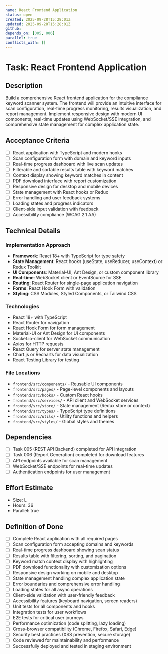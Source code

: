 ```yaml
---
name: React Frontend Application
status: open
created: 2025-09-28T15:28:01Z
updated: 2025-09-28T15:28:01Z
github:
depends_on: [005, 006]
parallel: true
conflicts_with: []
---
```


# Task: React Frontend Application

## Description
Build a comprehensive React frontend application for the compliance keyword scanner system. The frontend will provide an intuitive interface for scan configuration, real-time progress monitoring, results visualization, and report management. Implement responsive design with modern UI components, real-time updates using WebSocket/SSE integration, and comprehensive state management for complex application state.

## Acceptance Criteria
- [ ] React application with TypeScript and modern hooks
- [ ] Scan configuration form with domain and keyword inputs
- [ ] Real-time progress dashboard with live scan updates
- [ ] Filterable and sortable results table with keyword matches
- [ ] Context display showing keyword matches in content
- [ ] PDF download interface with report customization
- [ ] Responsive design for desktop and mobile devices
- [ ] State management with React hooks or Redux
- [ ] Error handling and user feedback systems
- [ ] Loading states and progress indicators
- [ ] Client-side input validation with feedback
- [ ] Accessibility compliance (WCAG 2.1 AA)

## Technical Details
### Implementation Approach
- **Framework**: React 18+ with TypeScript for type safety
- **State Management**: React hooks (useState, useReducer, useContext) or Redux Toolkit
- **UI Components**: Material-UI, Ant Design, or custom component library
- **Real-time**: WebSocket client or EventSource for SSE
- **Routing**: React Router for single-page application navigation
- **Forms**: React Hook Form with validation
- **Styling**: CSS Modules, Styled Components, or Tailwind CSS

### Technologies
- React 18+ with TypeScript
- React Router for navigation
- React Hook Form for form management
- Material-UI or Ant Design for UI components
- Socket.io-client for WebSocket communication
- Axios for HTTP requests
- React Query for server state management
- Chart.js or Recharts for data visualization
- React Testing Library for testing

### File Locations
- `frontend/src/components/` - Reusable UI components
- `frontend/src/pages/` - Page-level components and layouts
- `frontend/src/hooks/` - Custom React hooks
- `frontend/src/services/` - API client and WebSocket services
- `frontend/src/store/` - State management (Redux store or context)
- `frontend/src/types/` - TypeScript type definitions
- `frontend/src/utils/` - Utility functions and helpers
- `frontend/src/styles/` - Global styles and themes

## Dependencies
- [ ] Task 005 (REST API Backend) completed for API integration
- [ ] Task 006 (Report Generation) completed for download features
- [ ] API endpoints available for scan management
- [ ] WebSocket/SSE endpoints for real-time updates
- [ ] Authentication endpoints for user management

## Effort Estimate
- Size: L
- Hours: 36
- Parallel: true

## Definition of Done
- [ ] Complete React application with all required pages
- [ ] Scan configuration form accepting domains and keywords
- [ ] Real-time progress dashboard showing scan status
- [ ] Results table with filtering, sorting, and pagination
- [ ] Keyword match context display with highlighting
- [ ] PDF download functionality with customization options
- [ ] Responsive design working on mobile and desktop
- [ ] State management handling complex application state
- [ ] Error boundaries and comprehensive error handling
- [ ] Loading states for all async operations
- [ ] Client-side validation with user-friendly feedback
- [ ] Accessibility features (keyboard navigation, screen readers)
- [ ] Unit tests for all components and hooks
- [ ] Integration tests for user workflows
- [ ] E2E tests for critical user journeys
- [ ] Performance optimization (code splitting, lazy loading)
- [ ] Cross-browser compatibility (Chrome, Firefox, Safari, Edge)
- [ ] Security best practices (XSS prevention, secure storage)
- [ ] Code reviewed for maintainability and performance
- [ ] Successfully deployed and tested in staging environment